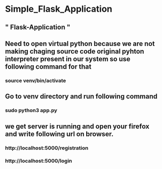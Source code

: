 # Simple_Flask_Application
## " Flask-Application "
## Need to open virtual python because we are not making chaging source code original  pyhton interpreter present in our system so use following command for that
### source  venv/bin/activate
## Go to venv directory and run following command
### sudo python3 app.py
## we get server is running and open your firefox and write following url on browser.
### http://localhost:5000/registration
### http://localhost:5000/login
